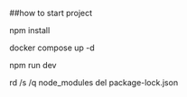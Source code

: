 ##how to start project

npm install

docker compose up -d

npm run dev


rd /s /q node_modules
del package-lock.json